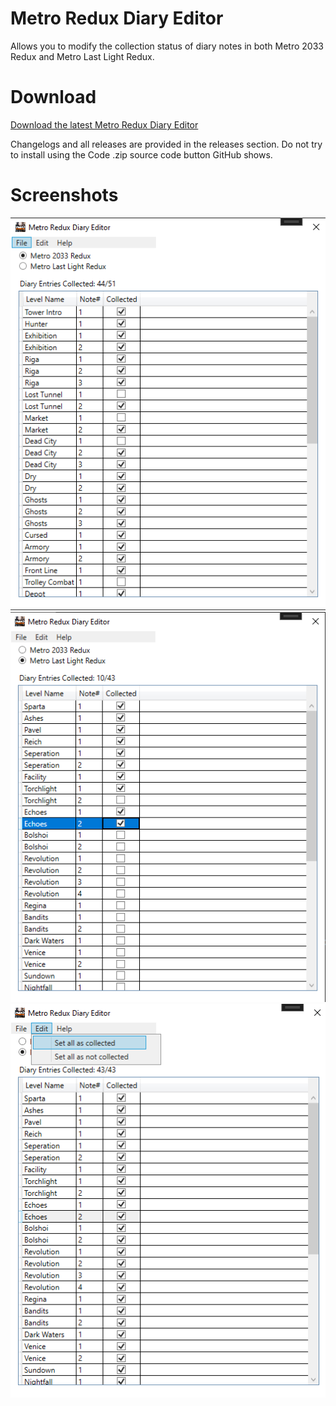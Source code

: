 # Metro Redux Diary Editor
Allows you to modify the collection status of diary notes in both Metro 2033 Redux and Metro Last Light Redux.

# Download
[Download the latest Metro Redux Diary Editor](https://github.com/H3X1C/MetroReduxDiaryEditor/releases)

Changelogs and all releases are provided in the releases section. Do not try to install using the Code .zip source code button GitHub shows.

# Screenshots
![Screenshot](MetroUserData/Assets/Screenshots/Screenshot1.png)
![Screenshot](MetroUserData/Assets/Screenshots/Screenshot2.png)
![Screenshot](MetroUserData/Assets/Screenshots/Screenshot3.png)
